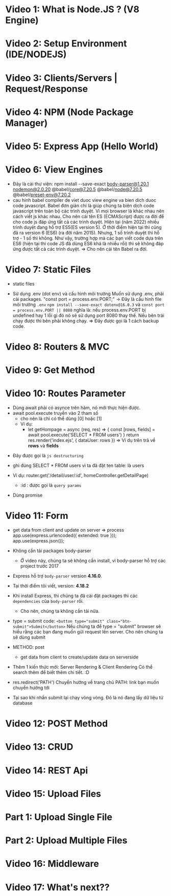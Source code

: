 # Video 1: What is Node.JS ? (V8 Engine)
# Video 2: Setup Environment (IDE/NODEJS)
# Video 3: Clients/Servers | Request/Response
# Video 4: NPM (Node Package Manager)
# Video 5: Express App (Hello World) 
# Video 6: View Engines
- Đây là cài thư viện: 
npm install --save-exact body-parser@1.20.1 nodemon@2.0.20 @babel/core@7.20.5 @babel/node@7.20.5 @babel/preset-env@7.20.2
- cau hinh babel compiler de viet duoc view engine va bien dich duoc code javascript.
Babel đơn giản chỉ là giúp chúng ta biên dịch code javascript trên toàn bộ các trình duyệt. Vì mọi browser là khác nhau nên cách viết js khác nhau.
Cho nên cái tên ES (ECMAScript) được ra đời để cho code js đáp ứng tất cả các trình duyệt.
Hiện tại (năm 2022) nhiều trình duyệt đang hỗ trợ ES5(ES version 5).
Ở thời điểm hiện tại thì cũng đã ra version 6 (ES6) (ra đời năm 2015). Nhưng, 1 số trình duyệt thì hỗ trợ - 1 số thì không.
Như vậy, trường hợp mà các bạn viết code dựa trên ES6 (hiện tại thì code JS đã dùng ES6 khá là nhiều rồi) thì sẽ không đáp ứng được tất cả các trình duyệt.
=> Cho nên cái tên Babel ra đời.

# Video 7: Static Files
- static files

- Sử dụng .env (dot env) và cấu hình môi trường
Muốn sử dụng .env, phải cài packages. 
"const port = process.env.PORT;" -> Đây là cấu hình file môi trường `.env`
`npm install --save-exact dotenv@16.0.3` và `const port = process.env.PORT || 8080`
nghĩa là: nếu process.env.PORT bị undefined hay 1 lỗi gì đó nó sẽ sử dụng port 8080 thay thế.
Nếu bên trái chạy được thì bên phải không chạy.
=> Đây được gọi là 1 cách backup code.

# Video 8: Routers & MVC

# Video 9: Get Method

# Video 10: Routes Parameter
- Dùng await phải có asynce trên hàm, nó mới thực hiện được.
- await pool.execute truyền vào 2 tham số
  + cho nên là chỉ có thể dùng [0] hoặc [1]  
  + Ví dụ:
    + let getHompage = async (req, res) => {
        const [rows, fields] = await pool.execute('SELECT * FROM users') }
        return res.render('index.ejs', { dataUser: rows })
    => Ví dụ trên trả về <b>rows</b> và <b>fields</b>
* Đây được gọi là `js destructuring`
- ghi đúng SELECT * FROM users vì ta đã đặt ten table: là users

- Ví dụ: router.get('/detail/user/:id', homeController.getDetailPage)
    + :id : được gọi là `query params`

- Dùng promise

# Video 11: Form
- get data from client and update on server => process
app.use(express.urlencoded({ extended: true }));
app.use(express.json());
- Không cần tải packages body-parser
  + Ở video này, chúng ta sẽ không cần install, vì body-parser hỗ trợ các project trước  2017
- Express hỗ trợ `body-parser` version <b>4.16.0</b>.
- Tại thời điểm tôi viết, version: <b>4.18.2</b>
- Khi install Express, thì chúng ta đã cài đặt packages thì các `dependencies` của `body-parser` rồi.
  + Cho nên, chúng ta không cần tải nữa.

- type = submit
code: `<button type="submit" class="btn-submit">Submit</button>`
Nếu chúng ta để type = "submit" browser sẽ hiểu rằng các bạn đang muốn gửi request lên server.
Cho nên chúng ta sẽ dùng submit

- METHOD: post
  + get data from client to create/update data on serverside 

- Thêm 1 kiến thức mới: Server Rendering & Client Rendering
Có thể search thêm để biết thêm chi tiết. :D

- res.redirect('PATH')
Chuyển hướng về trang chủ
PATH: link bạn muốn chuyển hướng tới

- Tại sao khi nhấn submit lại chạy vòng vòng.
Đó là nó đang lấy dữ liệu từ database

# Video 12: POST Method

# Video 13: CRUD

# Video 14: REST Api

# Video 15: Upload Files

# Part 1: Upload Single File

# Part 2: Upload Multiple Files

# Video 16: Middleware

# Video 17: What's next??
